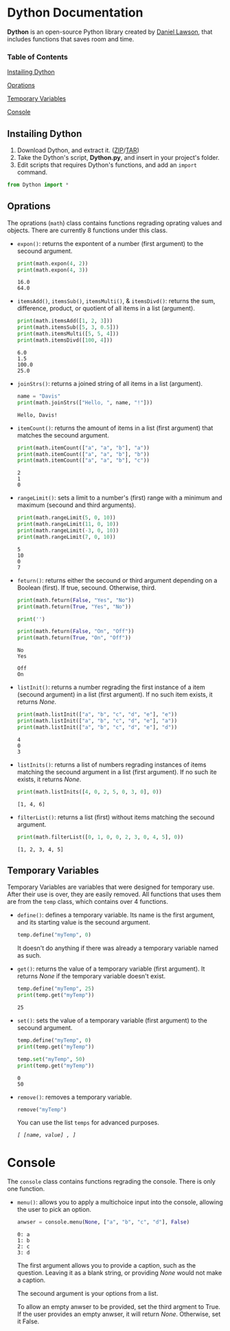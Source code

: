 # Dython Documentation
**Dython** is an open-source Python library created by [Daniel Lawson](https://github.com/Sombrero64), that includes functions that saves room and time.

### Table of Contents

[Instailing Dython](#instailing-dython)

[Oprations](#oprations)

[Temporary Variables](#temporary-variables)

[Console](#console)

## Instailing Dython
1. Download Dython, and extract it. ([ZIP](https://github.com/Sombrero64/Dython/zipball/master)/[TAR](https://github.com/Sombrero64/Dython/tarball/master))
2. Take the Dython's script, **Dython.py**, and insert in your project's folder.
3. Edit scripts that requires Dython's functions, and add an `import` command.

```py
from Dython import *
```

## Oprations
The oprations (`math`) class contains functions regrading oprating values and objects. There are currently 8 functions under this class.

- `expon()`: returns the expontent of a number (first argument) to the secound argument.

  ```py
  print(math.expon(4, 2))
  print(math.expon(4, 3))
  ```
  ```
  16.0
  64.0
  ```
  
- `itemsAdd()`, `itemsSub()`, `itemsMulti()`, & `itemsDivd()`: returns the sum, difference, product, or quotient of all items in a list (argument).

  ```py
  print(math.itemsAdd([1, 2, 3]))
  print(math.itemsSub([5, 3, 0.5]))
  print(math.itemsMulti([5, 5, 4]))
  print(math.itemsDivd([100, 4]))
  ```
  ```
  6.0
  1.5
  100.0
  25.0
  ```
  
- `joinStrs()`: returns a joined string of all items in a list (argument).

  ```py
  name = "Davis"
  print(math.joinStrs(["Hello, ", name, "!"]))
  ```
  ```
  Hello, Davis!
  ```
  
- `itemCount()`: returns the amount of items in a list (first argument) that matches the secound argument.

  ```py
  print(math.itemCount(["a", "a", "b"], "a"))
  print(math.itemCount(["a", "a", "b"], "b"))
  print(math.itemCount(["a", "a", "b"], "c"))
  ```
  ```
  2
  1
  0
  ```
  
- `rangeLimit()`: sets a limit to a number's (first) range with a minimum and maximum (secound and third arguments).

  ```py
  print(math.rangeLimit(5, 0, 10))
  print(math.rangeLimit(11, 0, 10))
  print(math.rangeLimit(-3, 0, 10))
  print(math.rangeLimit(7, 0, 10))
  ```
  ```
  5
  10
  0
  7
  ```
  
- `feturn()`: returns either the secound or third argument depending on a Boolean (first). If true, secound. Otherwise, third.
  
  ```py
  print(math.feturn(False, "Yes", "No"))
  print(math.feturn(True, "Yes", "No"))
  
  print('')
  
  print(math.feturn(False, "On", "Off"))
  print(math.feturn(True, "On", "Off"))
  ```
  ```
  No
  Yes
  
  Off
  On
  ```
  
- `listInit()`: returns a number regrading the first instance of a item (secound argument) in a list (first argument). If no such item exists, it returns _None_.

  ```py
  print(math.listInit(["a", "b", "c", "d", "e"], "e"))
  print(math.listInit(["a", "b", "c", "d", "e"], "a"))
  print(math.listInit(["a", "b", "c", "d", "e"], "d"))
  ```
  ```
  4
  0
  3
  ```

- `listInits()`: returns a list of numbers regrading instances of items matching the secound argument in a list (first argument). If no such ite exists, it returns _None_.

  ```py
  print(math.listInits([4, 0, 2, 5, 0, 3, 0], 0))
  ```
  ```
  [1, 4, 6]
  ```
  
- `filterList()`: returns a list (first) without items matching the secound argument.

  ```py
  print(math.filterList([0, 1, 0, 0, 2, 3, 0, 4, 5], 0))
  ```
  ```
  [1, 2, 3, 4, 5]
  ```

## Temporary Variables
Temporary Variables are variables that were designed for temporary use. After their use is over, they are easily removed. All functions that uses them are from the `temp` class, which contains over 4 functions.

- `define()`: defines a temporary variable. Its name is the first argument, and its starting value is the secound argument.

  ```py
  temp.define("myTemp", 0)
  ```
  
  It doesn't do anything if there was already a temporary variable named as such.

- `get()`: returns the value of a temporary variable (first argument). It returns _None_ if the temporary variable doesn't exist.

  ```py
  temp.define("myTemp", 25)
  print(temp.get("myTemp"))
  ```
  ```
  25
  ```

- `set()`: sets the value of a temporary variable (first argument) to the secound argument.

  ```py
  temp.define("myTemp", 0)
  print(temp.get("myTemp"))
  
  temp.set("myTemp", 50)
  print(temp.get("myTemp"))
  ```
  ```
  0
  50
  ```
  
- `remove()`: removes a temporary variable.

  ```py
  remove("myTemp")
  ```

  You can use the list `temps` for advanced purposes.
  
  *`[ [name, value] , ]`*
  
# Console
The `console` class contains functions regrading the console. There is only one function.

- `menu()`: allows you to apply a multichoice input into the console, allowing the user to pick an option.
  
  ```py
  anwser = console.menu(None, ["a", "b", "c", "d"], False)
  ```
  ```
  0: a
  1: b
  2: c
  3: d
  ```
  
  The first argument allows you to provide a caption, such as the question. Leaving it as a blank string, or providing _None_ would not make a caption.
  
  The secound argument is your options from a list.
  
  To allow an empty anwser to be provided, set the third argment to True. If the user provides an empty anwser, it will return _None_. Otherwise, set it False.
